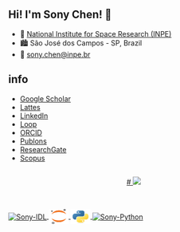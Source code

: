 ## Hi! I'm Sony Chen! 👋

- 🏢 [National Institute for Space Research (INPE)](https://www.gov.br/inpe/pt-br)
- 🏙 São José dos Campos - SP, Brazil
- 📧 sony.chen@inpe.br
<!--
- 📞 +55 (12) 3208-7155
-->
  
## info

- [Google Scholar](https://scholar.google.com.br/citations?user=863GZT8AAAAJ&hl=pt-BR)
- [Lattes](http://lattes.cnpq.br/0978954754409584)
- [LinkedIn](https://www.linkedin.com/in/sony-su-chen-ab92b796/)
- [Loop](https://loop.frontiersin.org/people/1871569/overview)
- [ORCID](http://orcid.org/0000-0001-6307-7484)
- [Publons](https://publons.com/researcher/2365517/sony-s-chen/)
- [ResearchGate](https://www.researchgate.net/profile/Sony_Chen)
- [Scopus](https://www.scopus.com/authid/detail.uri?authorId=56591622000)

##

<div align="center">
  <a href="https://github.com/sonysuchen">
  # <img height="180em" src="https://github-readme-stats.vercel.app/api?username=sonysuchen&show_icons=true&theme=city_lights&include_all_commits=true&count_private=true"/>
</div>

##

<div style="display: inline_block"><br>
  <img align="center" alt="Sony-IDL" height="30" width="30" src="https://kuravih.gallerycdn.vsassets.io/extensions/kuravih/vscode-idl/0.1.2/1550355019862/Microsoft.VisualStudio.Services.Icons.Default">
  <img align="center" alt="Sony-LaTeXr" height="30" width="40" src="https://raw.githubusercontent.com/devicons/devicon/master/icons/jupyter/jupyter-original.svg">
  <img align="center" alt="Sony-Python" height="30" width="40" src="https://raw.githubusercontent.com/devicons/devicon/master/icons/python/python-original.svg">
  <img align="center" alt="Sony-Python" height="13.3" width="32" src="https://upload.wikimedia.org/wikipedia/commons/9/92/LaTeX_logo.svg">  
</div>
